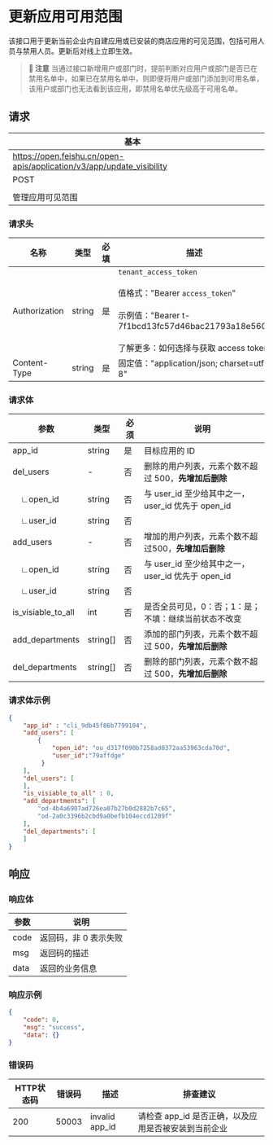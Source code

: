 # 更新应用可用范围

该接口用于更新当前企业内自建应用或已安装的商店应用的可见范围，包括可用人员与禁用人员。更新后对线上立即生效。



> **📝 注意**
> 当通过接口新增用户或部门时，提前判断对应用户或部门是否已在禁用名单中，如果已在禁用名单中，则即便将用户或部门添加到可用名单，该用户或部门也无法看到该应用，即禁用名单优先级高于可用名单。



## 请求
| 基本 |  |
| --- | --- |
| https://open.feishu.cn/open-apis/application/v3/app/update_visibility |
| POST |
|  |
| 管理应用可见范围 |


### 请求头
| 名称 | 类型 | 必填 | 描述 |
| --- | --- | --- | --- |
| Authorization | string | 是 | `tenant_access_token`<br> <br>值格式："Bearer `access_token`"<br><br>示例值："Bearer t-7f1bcd13fc57d46bac21793a18e560"<br> <br> 了解更多：如何选择与获取 access token |
| Content-Type | string | 是 | 固定值："application/json; charset=utf-8" |



### 请求体
|参数|类型|必须|说明|
|--|-----|--|----|
|app_id|string|是|目标应用的 ID|
|del_users|-|否|删除的用户列表，元素个数不超过 500，**先增加后删除**|
|&emsp;∟open_id|string|否|与 user_id 至少给其中之一，user_id 优先于 open_id |
|&emsp;∟user_id|string|否||
|add_users|-|否|增加的用户列表，元素个数不超过500，**先增加后删除**|
|&emsp;∟open_id|string|否|与 user_id 至少给其中之一，user_id 优先于 open_id|
|&emsp;∟user_id|string|否||
|is_visiable_to_all|int|否|是否全员可见，0：否；1：是；不填：继续当前状态不改变|
|add_departments|string[]|否|添加的部门列表，元素个数不超过 500，**先增加后删除**|
|del_departments|string[]|否|删除的部门列表，元素个数不超过 500，**先增加后删除**|

### 请求体示例
```json
{
    "app_id" : "cli_9db45f86b7799104",
    "add_users": [
        {
            "open_id": "ou_d317f090b7258ad0372aa53963cda70d",
            "user_id":"79affdge"
         }
    ],
    "del_users": [
    ],
    "is_visiable_to_all" : 0,
    "add_departments": [
        "od-4b4a6907ad726ea07b27b0d2882b7c65",
        "od-2a0c3396b2cbd9a0befb104eccd1209f"
    ],
    "del_departments": [
    ]
}
```

## 响应
### 响应体
|参数|说明|
|--|--|
|code|返回码，非 0 表示失败|
|msg|返回码的描述|
|data|返回的业务信息|

### 响应示例
```json
{
    "code": 0,
    "msg": "success",
    "data": {}
}
```

### 错误码
| HTTP状态码 | 错误码 | 描述 | 排查建议 |
| --- | --- | --- | --- |
| 200 | 50003 | invalid app_id | 请检查 app_id 是否正确，以及应用是否被安装到当前企业 |


